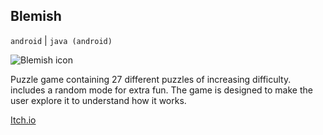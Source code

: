 ## Blemish

`android` | `java (android)`

<img id="icon" src="../images/icon_blemish.png" alt="Blemish icon"/>

Puzzle game containing 27 different puzzles of increasing difficulty. 
includes a random mode for extra fun. The game is designed
to make the user explore it to understand how it works.

<a class="button" href="https://darkdimension.itch.io/blemish">Itch.io</a>
